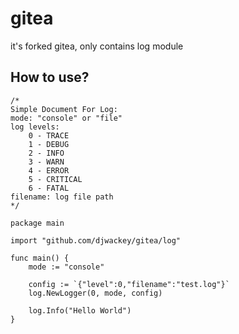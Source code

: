 # gitea
it's forked gitea, only contains log module

## How to use?
```
/*
Simple Document For Log:
mode: "console" or "file"
log levels:
    0 - TRACE
    1 - DEBUG
    2 - INFO
    3 - WARN
    4 - ERROR
    5 - CRITICAL
    6 - FATAL
filename: log file path
*/

package main

import "github.com/djwackey/gitea/log"

func main() {
    mode := "console"

    config := `{"level":0,"filename":"test.log"}`
    log.NewLogger(0, mode, config)

    log.Info("Hello World")
}
